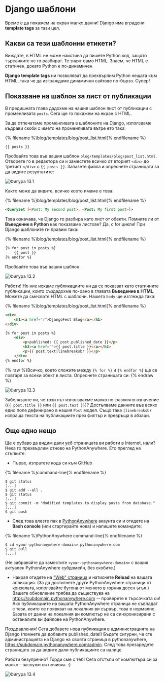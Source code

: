 # Django шаблони

Време е да покажем на екран малко данни! Django има вградени **template tags** за тази цел.

## Какви са тези шаблонни етикети?

Виждате, в HTML не може наистина да пишете Python код, защото търсачките не го разбират. Те знаят само HTML. Знаем, че HTML е статичен, докато Python е по-динамичен.

**Django template tags** ни позволяват да прехвърлим Python нещата към HTML, така че да изграждаме динамични сайтове по-бързо. Супер!

## Показване на шаблон за лист от публикации

В предишната глава дадохме на нашия шаблон лист от публикации с променливата `posts`. Сега ще го покажем на екран с HTML.

За да отпечатаме променливата в шаблоните на Django, използваме къдрави скоби с името на променливата вътре ето така:

{% filename %}blog/templates/blog/post_list.html{% endfilename %}

```html
{{ posts }}
```

Пробвайте това във вашия шаблон `blog/templates/blog/post_list.html`. Отворете го в редактора си и заместете всичко от вторият `<div>` до третият `</div>` с `{{ posts }}`. Запазете файла и опреснете страницата за да видите резултатите:

![Фигура 13.1](images/step1.png)

Както може да видите, всичко което имаме е това:

{% filename %}blog/templates/blog/post_list.html{% endfilename %}

```html
<QuerySet [<Post: My second post>, <Post: My first post>]>
```

Това означава, че Django го разбира като лист от обекти. Помните ли от **Въведение в Python** как показваме листове? Да, с for цикли! При Django шаблоните ги правим така:

{% filename %}blog/templates/blog/post_list.html{% endfilename %}

```html
{% for post in posts %}
    {{ post }}
{% endfor %}
```

Пробвайте това във вашия шаблон.

![Фигура 13.2](images/step2.png)

Работи! Но ние искаме публикациите ни да се показват като статичните публикации, които създадохме по-рано в главата **Въведение в HTML**. Можете да смесвате HTML с шаблони. Нашето `body` ще изглежда така:

{% filename %}blog/templates/blog/post_list.html{% endfilename %} 

```html
<div>
    <h1><a href="/">DjangoFest Blog</a></h1>
</div>

{% for post in posts %}
    <div>
        <p>published: {{ post.published_date }}</p>
        <h2><a href="">{{ post.title }}</a></h2>
        <p>{{ post.text|linebreaksbr }}</p>
    </div>
{% endfor %}
```

{% raw %}Всичко, което сложите между `{% for %}` и `{% endfor %}` ще се повтаря за всеки обект в листа. Опреснете страницата си: {% endraw %}

![Фигура 13.3](images/step3.png)

Забелязахте ли, че този път използвахме малко по-различно означение (`{{ post.title }}` или `{{ post.text }}`)? Достъпваме данните във всяко едно поле дефинирано в нашия `Post` модел. Също така `|linebreaksbr` изпраща текста на публикациите през филтър и превръща в абзаци.

## Още едно нещо

Ще е хубаво да видим дали уеб страницата ви работи в Internet, нали? Нека го прехвърлим отново на PythonAnywhere. Ето преглед на стъпките:

* Първо, изпратете кода си към GitHub

{% filename %}command-line{% endfilename %}

    $ git status
    [...]
    $ git add --all .
    $ git status
    [...]
    $ git commit -m "Modified templates to display posts from database."
    [...]
    $ git push
    

* След това влезте пак в [PythonAnywhere](https://www.pythonanywhere.com/consoles/) акаунта си и отидете на **Bash console** (или стартирайте нова) и напишете командите:

{% filename %}PythonAnywhere command-line{% endfilename %}

    $ cd <your-pythonanywhere-domain>.pythonanywhere.com
    $ git pull
    [...]
    

(Не забравяйте да заместите `<your-pythonanywhere-domain>` с вашия актуален PythonAnywhere субдомейн, без скобите.)

* Накрая отидете на ["Web" страница](https://www.pythonanywhere.com/web_app_setup/) и натиснете **Reload** на вашата апликация. (За да достигнете други PythonAnywhere страници от конзолата, използвайте бутона от менюто в горния десен ъгъл.) Вашете обновление трябва да съществува на https://subdomain.pythonanywhere.com -- проверете в търсачката си! Ако публикациите на вашата PythonAnywhere страница не съвпадат с тези, които се появяват на локалния ви сървър, това е нормално. Базата от данни на локалния ви компютър не са синхронизирани с останалите ви файлове на PythonAnywhere.

Поздравления! Сега добавете нова публикация в администрацията на Django (помнете да добавите published_date!) Бъдете сигурни, че сте администрацията на Django на своята страница в pythonanywhere, https://subdomain.pythonanywhere.com/admin. След това презаредете страницата за да видите дали публикациите са налице.

Работи безупречно? Горди сме с теб! Сега отстъпи от компютъра си за малко – заслужи си почивка. :)

![Фигура 13.4](images/donut.png)